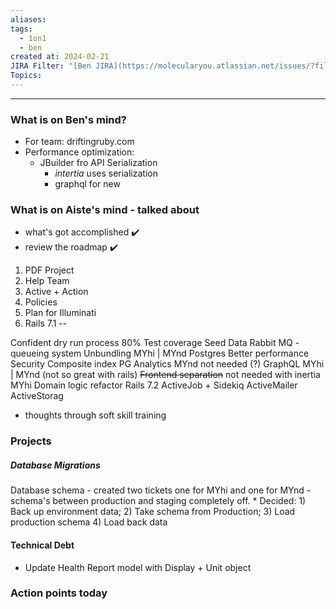 ```yaml
---
aliases: 
tags:
  - 1on1
  - ben
created at: 2024-02-21
JIRA Filter: "[Ben JIRA](https://molecularyou.atlassian.net/issues/?filter=10015)"
Topics:
---
```

----
### What is on Ben's mind?

* For team: driftingruby.com
* Performance optimization:
	* JBuilder fro API Serialization
		* *intertia* uses serialization
		* graphql for new


### What is on Aiste's mind - talked about

- what's got accomplished ✔️
- review the roadmap ✔️


1) PDF Project
2) Help Team
3) Active + Action
4) Policies
5) Plan for Illuminati
6) Rails 7.1
--

Confident dry run process
80% Test coverage
Seed Data
Rabbit MQ - queueing system
	Unbundling MYhi | MYnd
Postgres
	Better performance
	Security
	Composite index
	PG Analytics
MYnd not needed (?)
GraphQL MYhi | MYnd (not so great with rails)
~~Frontend separation~~ not needed with inertia
MYhi Domain logic refactor
Rails 7.2
ActiveJob + Sidekiq
ActiveMailer
ActiveStorag

* thoughts through soft skill training

### Projects
##### Database Migrations
Database schema - created two tickets one for MYhi and one for MYnd - schema's between production and staging completely off.
	* Decided: 
	1) Back up environment data; 
	2) Take schema from Production; 
	3) Load production schema 
	4) Load back data
#### Technical Debt
* Update Health Report model with Display + Unit object 

### Action points today
